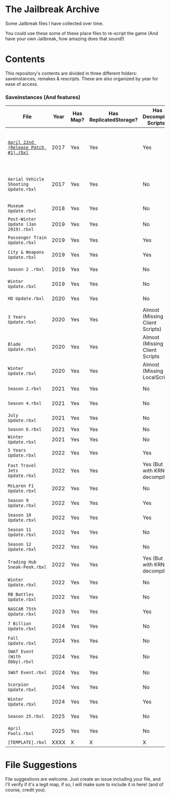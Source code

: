 # **The Jailbreak Archive**
Some Jailbreak files I have collected over time.

You could use these some of these place files to re-script the game (And have your own Jailbreak, how amazing does that sound!)

# **Contents**

This repository's contents are divided in three different folders: saveinstances, remakes & rescripts. These are also organized by year for ease of access.

### **Saveinstances (And features)**

| File                                    | Year          | Has Map? | Has ReplicatedStorage?   | Has Decompiled Scripts?      | Notes                                                  | Credits |
| --------------------------------------- | ------------- | -------- | ------------------------ | ---------------------------- | ------------------------------------------------------ | ------- |
| [`April 22nd (Release Patch #1).rbxl`](https://github.com/Syngio/JailbreakArchive/raw/refs/heads/main/saveinstances/2017/April%2022nd%20(Release%20Patch%20%231).rbxl)      | 2017          |  Yes     | Yes                    | Yes                        | Some stuff are on a folder named "game" on Workspace   | Saved by unknown |
| `Aerial Vehicle Shooting Update.rbxl`     | 2017          |  Yes     | Yes                    | No                         | N/A                                                    | Fixed by @fged, originally had broken meshes, saved by unknown. |
| `Museum Update.rbxl`                      | 2018          |  Yes     | Yes                    | No                         | N/A                                                    | Saved by unknown |
| `Post-Winter Update (Jan 2019).rbxl`      | 2019          |  Yes     | Yes                    | No                         | N/A                                                    | Saved by unknown |
| `Passenger Train Update.rbxl`             | 2019          |  Yes     | Yes                    | Yes                        | N/A                                                    | Saved by unknown |
| `City & Weapons Update.rbxl `             | 2019          |  Yes     | Yes                    | Yes                        | N/A                                                    | Saved by unknown |
| `Season 2 .rbxl`                          | 2019          |  Yes     | Yes                    | No                         | N/A                                                    | Saved by unknown |
| `Winter Update.rbxl`                      | 2019          |  Yes     | Yes                    | No                         | N/A                                                    | Saved by unknown |
| `HD Update.rbxl`                          | 2020          |  Yes     | Yes                    | No                         | N/A                                                    | Saved by unknown |
| `3 Years Update.rbxl`                     | 2020          |  Yes     | Yes                    | Almost (Missing Client Scripts) | N/A                                               | Saved by unknown |
| `Blade Update.rbxl`                       | 2020          |  Yes     | Yes                    | Almost (Missing Client Scripts | N/A                                                | Saved by unknown |
| `Winter Update.rbxl`                      | 2020          |  Yes     | Yes                    | Almost (Missing LocalScript) | N/A                                                  | Saved by unknown |
| `Season 2.rbxl`                           | 2021          |  Yes     | Yes                    | No                         | N/A                                                    | Saved by unknown |
| `Season 4.rbxl`                           | 2021          |  Yes     | Yes                    | No                         | N/A                                                    | Saved by unknown |
| `July Update.rbxl`                        | 2021          |  Yes     | Yes                    | No                         | N/A                                                    | Saved by unknown |
| `Season 6.rbxl`                           | 2021          |  Yes     | Yes                    | No                         | N/A                                                    | Saved by Hazel |
| `Winter Update.rbxl`                      | 2021          |  Yes     | Yes                    | No                         | N/A                                                    | Saved by Hazel |
| `5 Years Update.rbxl`                     | 2022          |  Yes     | Yes                    | Yes                        | N/A                                                    | Saved by JayBLeaks |
| `Fast Travel Jets Update.rbxl`            | 2022          |  Yes     | Yes                    | Yes (But with KRNL decompiler) | N/A                                                | Saved by @Syngio |
| `McLaren F1 Update.rbxl`                  | 2022          |  Yes     | Yes                    | No                         | N/A                                                    | Saved by unknown |
| `Season 9 Update.rbxl`                    | 2022          |  Yes     | Yes                    | Yes                        | N/A                                                    | Saved by @JayBLeaks |
| `Season 10 Update.rbxl`                   | 2022          |  Yes     | Yes                    | Yes                        | N/A                                                    | Saved by @JayBLeaks |
| `Season 11 Update.rbxl`                   | 2022          |  Yes     | Yes                    | No                         | N/A                                                    | Saved by unknown |
| `Season 12 Update.rbxl`                   | 2022          |  Yes     | Yes                    | No                         | N/A                                                    | Saved by @JayBLeaks |
| `Trading Hub Sneak-Peek.rbxl`             | 2022          |  Yes     | Yes                    | Yes (But with KRNL decompiler) | N/A                                                | Saved by @Syngio |
| `Winter Update.rbxl`                      | 2022          |  Yes     | Yes                    | No                         | N/A                                                    | Saved by @Hazel |
| `RB Battles Update.rbxl`                  | 2022          |  Yes     | Yes                    | No                         | N/A                                                    | Saved by unknown |
| `NASCAR 75th Update.rbxl`                 | 2023          |  Yes     | Yes                    | Yes                        | N/A                                                    | Saved by @SubscribeToRC |
| `7 Billion Update.rbxl`                   | 2024          |  Yes     | Yes                    | No                         | N/A                                                    | Saved by @lovrewe |
| `Fall Update.rbxl`                        | 2024          |  Yes     | Yes                    | No                         | N/A                                                    | Saved by @lovrewe |
| `SWAT Event (With Obby).rbxl`             | 2024          |  Yes     | Yes                    | No                         | N/A                                                    | Saved by @lovrewe |
| `SWAT Event.rbxl`                         | 2024          |  Yes     | Yes                    | No                         | N/A                                                    | Saved by @lovrewe |
| `Scorpion Update.rbxl`                    | 2024          |  Yes     | Yes                    | No                         | N/A                                                    | Saved by @lovrewe |
| `Winter Update.rbxl`                      | 2024          |  Yes     | Yes                    | Yes                        | N/A                                                    | Saved by @lovrewe |
| `Season 25.rbxl`                          | 2025          |  Yes     | Yes                    | No                         | N/A                                                    | Saved by @lovrewe |
| `April Fools.rbxl`                        | 2025          |  Yes     | Yes                    | No                         | N/A                                                    | Saved by @lovrewe |
| `[TEMPLATE].rbxl`                         | XXXX          |  X       | X                      | X          |          |         |

# **File Suggestions**
File suggestions are welcome. Just create an issue including your file, and I'll verify if it's a legit map, if so, I will make sure to include it in here! (and of course, credit you).
